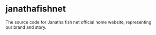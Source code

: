 # janathafishnet
The source code for Janatha fish net official home website, representing our brand and story.
